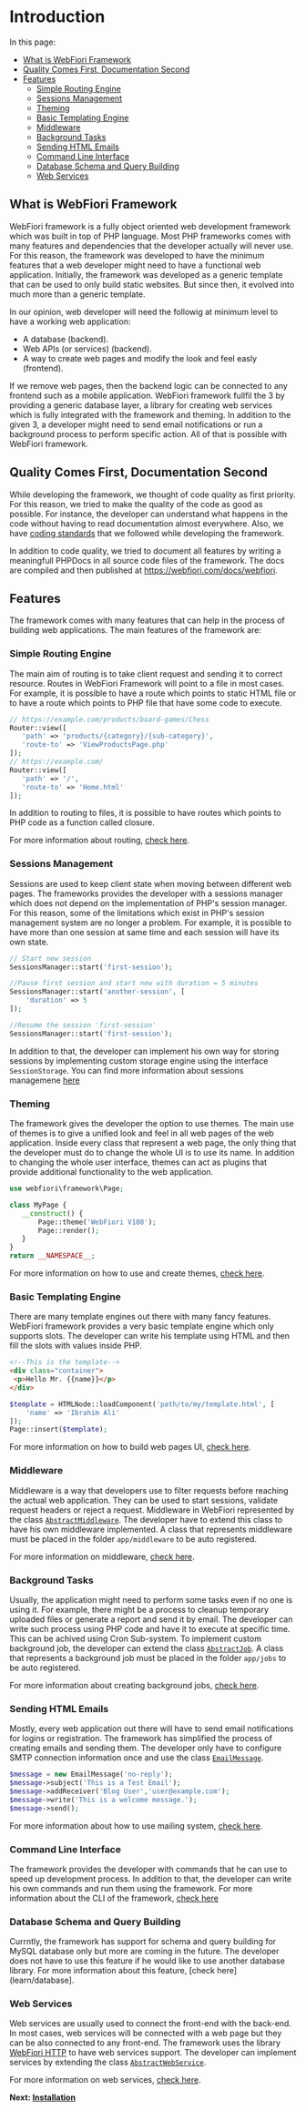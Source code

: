 # Introduction

<meta name="description" content="What is WebFiori Framework? Why I should be using it? What is the deference between this framework and any other existing one?">

In this page:
* [What is WebFiori Framework](#what-is-webFiori-framework)
* [Quality Comes First, Documentation Second](#quality-comes-first-documentation-second)
* [Features](#features)
  * [Simple Routing Engine](#simple-routing-engine)
  * [Sessions Management](#sessions-management)
  * [Theming](#theming)
  * [Basic Templating Engine](#basic-templating-engine)
  * [Middleware](#middleware)
  * [Background Tasks](#background-tasks)
  * [Sending HTML Emails](#sending-html-emails)
  * [Command Line Interface](#command-line-interface)
  * [Database Schema and Query Building](#database-schema-and-query-building)
  * [Web Services](#web-services)

## What is WebFiori Framework

WebFiori framework is a fully object oriented web development framework which was built in top of PHP language. Most PHP frameworks comes with many features and dependencies that the developer actually will never use. For this reason, the framework was developed to have the minimum features that a web developer might need to have a functional web application. Initially, the framework was developed as a generic template that can be used to only build static websites. But since then, it evolved into much more than a generic template.

In our opinion, web developer will need the followig at minimum level to have a working web application:
* A database (backend).
* Web APIs (or services) (backend).
* A way to create web pages and modify the look and feel easly (frontend).

If we remove web pages, then the backend logic can be connected to any frontend such as a mobile application. WebFiori framework fullfil the 3 by providing a generic database layer, a library for creating web services which is fully integrated with the framework and theming. In addition to the given 3, a developer might need to send email notifications or run a background process to perform specific action. All of that is possible with WebFiori framework.

## Quality Comes First, Documentation Second

While developing the framework, we thought of code quality as first priority. For this reason, we tried to make the quality of the code as good as possible. For instance, the developer can understand what happens in the code without having to read documentation almost everywhere. Also, we have [coding standards](learn/coding-standards) that we followed while developing the framework.

In addition to code quality, we tried to document all features by writing a meaningfull PHPDocs in all source code files of the framework. The docs are compiled and then published at https://webfiori.com/docs/webfiori. 

## Features
The framework comes with many features that can help in the process of building web applications. The main features of the framework are:

### Simple Routing Engine

The main aim of routing is to take client request and sending it to correct resource. Routes in WebFiori Framework will point to a file in most cases. For example, it is possible to have a route which points to static HTML file or to have a route which points to PHP file that have some code to execute.

``` php
// https://example.com/products/board-games/Chess
Router::view([
   'path' => 'products/{category}/{sub-category}',
   'route-to' => 'ViewProductsPage.php'
]);
// https://example.com/
Router::view([
   'path' => '/',
   'route-to' => 'Home.html'
]);
```

In addition to routing to files, it is possible to have routes which points to PHP code as a function called closure.

For more information about routing, [check here](learn/routing).

### Sessions Management

Sessions are used to keep client state when moving between different web pages. The frameworks provides the developer with a sessions manager which does not depend on the implementation of PHP's session manager. For this reason, some of the limitations which exist in PHP's session management system are no longer a problem. For example, it is possible to have more than one session at same time and each session will have its own state.

``` php
// Start new session
SessionsManager::start('first-session');

//Pause first session and start new with duration = 5 minutes
SessionsManager::start('another-session', [
    'duration' => 5
]);

//Resume the session 'first-session'
SessionsManager::start('first-session');
```

In addition to that, the developer can implement his own way for storing sessions by implementing custom storage engine using the interface `SessionStorage`. You can find more information about sessions managemene [here](learn/sessions-management)

### Theming

The framework gives the developer the option to use themes. The main use of themes is to give a unified look and feel in all web pages of the web application. Inside every class that represent a web page, the only thing that the developer must do to change the whole UI is to use its name. In addition to changing the whole user interface, themes can act as plugins that provide additional functionality to the web application.

```php
use webfiori\framework\Page;

class MyPage {
   __construct() {
       Page::theme('WebFiori V108');
       Page::render();
   }
}
return __NAMESPACE__;
```

For more information on how to use and create themes, [check here](learn/themes).

### Basic Templating Engine

There are many template engines out there with many fancy features. WebFiori framework provides a very basic template engine which only supports slots. The developer can write his template using HTML and then fill the slots with values inside PHP.

``` html
<!--This is the template-->
<div class="container">
 <p>Hello Mr. {{name}}</p>
</div>
```

``` php
$template = HTMLNode::loadComponent('path/to/my/template.html', [
    'name' => 'Ibrahim Ali'
]);
Page::insert($template);
```

For more information on how to build web pages UI, [check here](learn/ui-package).

### Middleware

Middleware is a way that developers use to filter requests before reaching the actual web application. They can be used to start sessions, validate request headers or reject a request. Middleware in WebFiori represented by the class [`AbstractMiddleware`](https://webfiori.com/docs/webfiori/framework/middleware/AbstractMiddleware). The developer have to extend this class to have his own middleware implemented. A class that represents middleware must be placed in the folder `app/middleware` to be auto registered.

For more information on middleware, [check here](learn/middleware).

### Background Tasks

Usually, the application might need to perform some tasks even if no one is using it. For example, there might be a process to cleanup temporary uploaded files or generate a report and send it by email. The developer can write such process using PHP code and have it to execute at specific time. This can be achived using Cron Sub-system. To implement custom background job, the developer can extend the class [`AbstractJob`](https://webfiori.com/docs/webfiori/framework/cron/AbstractJob). A class that represents a background job must be placed in the folder `app/jobs` to be auto registered.

For more information about creating background jobs, [check here](learn/background-tasks).

### Sending HTML Emails

Mostly, every web application out there will have to send email notifications for logins or registration. The framework has simplified the process of creating emails and sending them. The developer only have to configure SMTP connection information once and use the class [`EmailMessage`](https://webfiori.com/docs/webfiori/framework/mail/EmailMessage).

``` php
$message = new EmailMessage('no-reply');
$message->subject('This is a Test Email');
$message->addReceiver('Blog User','user@example.com');
$message->write('This is a welcome message.');
$message->send();
```


For more information about how to use mailing system, [check here](learn/sending-emails).

### Command Line Interface

The framework provides the developer with commands that he can use to speed up development process. In addition to that, the developer can write his own commands and run them using the framework. For more information about the CLI of the framework, [check here](learn/command-line-interface)

### Database Schema and Query Building

Currntly, the framework has support for schema and query building for MySQL database only but more are coming in the future. The developer does not have to use this feature if he would like to use another database library. For more information about this feature, [check here](learn/database].

### Web Services

Web services are usually used to connect the front-end with the back-end. In most cases, web services will be connected with a web page but they can be also connected to any front-end. The framework uses the library [WebFiori HTTP](https://webfiori.com/docs/webfiori/http) to have web services support. The developer can implement services by extending the class [`AbstractWebService`](https://webfiori.com/docs/webfiori/http/AbstractWebService).

For more information on web services, [check here](/learn/web-services).

**Next: [Installation](learn/installation)**
